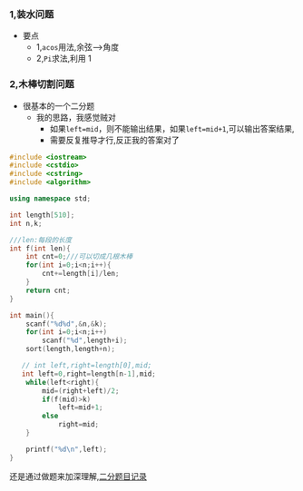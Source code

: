 ### 1,装水问题
* 要点
  * 1,```acos```用法,余弦-->角度
  * 2,```Pi```求法,利用 1

### 2,木棒切割问题
* 很基本的一个二分题
  * 我的思路，我感觉贼对
    * 如果```left=mid```，则不能输出结果，如果```left=mid+1```,可以输出答案结果,
    * 需要反复推导才行,反正我的答案对了
  
```cpp
#include <iostream>
#include <cstdio>
#include <cstring>
#include <algorithm>

using namespace std;

int length[510];
int n,k;

///len:每段的长度
int f(int len){
    int cnt=0;///可以切成几根木棒
    for(int i=0;i<n;i++){
        cnt+=length[i]/len;
    }
    return cnt;
}

int main(){
    scanf("%d%d",&n,&k);
    for(int i=0;i<n;i++)
        scanf("%d",length+i);
    sort(length,length+n);

   // int left,right=length[0],mid;
   int left=0,right=length[n-1],mid;
    while(left<right){
        mid=(right+left)/2;
        if(f(mid)>k)
            left=mid+1;
        else
            right=mid;
    }

    printf("%d\n",left);
}


```

还是通过做题来加深理解,[二分题目记录](https://github.com/BinGYiZhanG/aoapc-book/tree/master/To%20Be%20a%20ACMer/%E6%95%B0%E5%AD%A6/%E4%BA%8C%E5%88%86)

